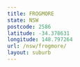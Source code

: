 ```yaml
---
title: FROGMORE
state: NSW
postcode: 2586
latitude: -34.378631
longitude: 148.797264
url: /nsw/frogmore/
layout: suburb
---
```

